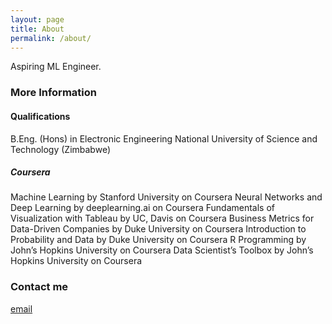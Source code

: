 ```yaml
---
layout: page
title: About
permalink: /about/
---
```


Aspiring ML Engineer.

### More Information

#### Qualifications
B.Eng. (Hons) in Electronic Engineering National University of Science and Technology (Zimbabwe)

##### Coursera
Machine Learning by Stanford University on Coursera
Neural Networks and Deep Learning by deeplearning.ai on Coursera
Fundamentals of Visualization with Tableau by UC, Davis on Coursera
Business Metrics for Data-Driven Companies by Duke University on Coursera
Introduction to Probability and Data by Duke University on Coursera
R Programming by John’s Hopkins University on Coursera
Data Scientist’s Toolbox by John’s Hopkins University on Coursera


### Contact me

[email](mailto:marshall.mahachi@gmail.com)
